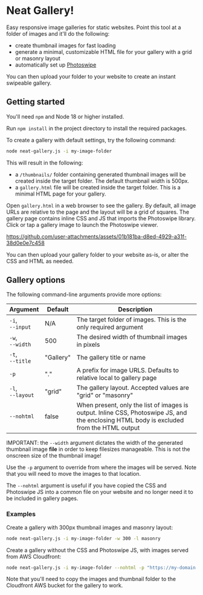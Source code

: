 # Neat Gallery!

Easy responsive image galleries for static websites. Point this tool at a folder of images and it'll do the following:

* create thumbnail images for fast loading
* generate a minimal, customizable HTML file for your gallery with a grid or masonry layout
* automatically set up [Photoswipe](https://photoswipe.com/)

You can then upload your folder to your website to create an instant swipeable gallery.

## Getting started

You'll need `npm` and Node 18 or higher installed.

Run `npm install` in the project directory to install the required packages.

To create a gallery with default settings, try the following command:

```bash
node neat-gallery.js -i my-image-folder
```

This will result in the following:

* a `/thumbnails/` folder containing generated thumbnail images will be created inside the target folder. The default thumbnail width is 500px.
* a `gallery.html` file will be created inside the target folder. This is a minimal HTML page for your gallery.

Open `gallery.html` in a web browser to see the gallery. By default, all image URLs are relative to the page and the layout will be a grid of squares. The gallery page contains inline CSS and JS that imports the Photoswipe library. Click or tap a gallery image to launch the Photoswipe viewer.

https://github.com/user-attachments/assets/01b181ba-d8ed-4929-a31f-38d0e0e7c458

You can then upload your gallery folder to your website as-is, or alter the CSS and HTML as needed.

## Gallery options

The following command-line arguments provide more options:

| Argument | Default | Description |
|--------|---------|-------------|
| `-i`,<br>`--input` | N/A | The target folder of images. This is the only required argument |
| `-w`,<br>`--width` | 500 | The desired width of thumbnail images in pixels |
| `-t`,<br>`--title` | "Gallery" | The gallery title or name |
| `-p` | "." | A prefix for image URLS. Defaults to relative local to gallery page |
| `-l`,<br>`--layout` | "grid" | The gallery layout. Accepted values are "grid" or "masonry" |
| `--nohtml` | false | When present, only the list of images is output. Inline CSS, Photoswipe JS, and the enclosing HTML body is excluded from the HTML output

IMPORTANT: the `--width` argument dictates the width of the generated thumbnail image **file** in order to keep filesizes manageable. This is not the onscreen size of the thumbnail image!

Use the `-p` argument to override from where the images will be served. Note that you will need to move the images to that location.

The `--nohtml` argument is useful if you have copied the CSS and Photoswipe JS into a common file on your website and no longer need it to be included in gallery pages.

### Examples

Create a gallery with 300px thumbnail images and masonry layout:

```bash
node neat-gallery.js -i my-image-folder -w 300 -l masonry
```

Create a gallery without the CSS and Photoswipe JS, with images served from AWS Cloudfront:

```bash
node neat-gallery.js -i my-image-folder --nohtml -p "https://my-domain.cloudfront.net/images/"
```

Note that you'll need to copy the images and thumbnail folder to the Cloudfront AWS bucket for the gallery to work.





